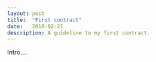 ```yaml
---
layout: post
title:  "First contract"
date:   2018-02-21
description: A guideline to my first contract.
---
```

<!-- Intro -->

<p class="intro">Intro....</p>

<!-- What is a contract -->
<!-- What is an event -->
<!-- Connect with html -->
<!-- How to deploy (how expensive) -->
<!-- Conclusion -->
